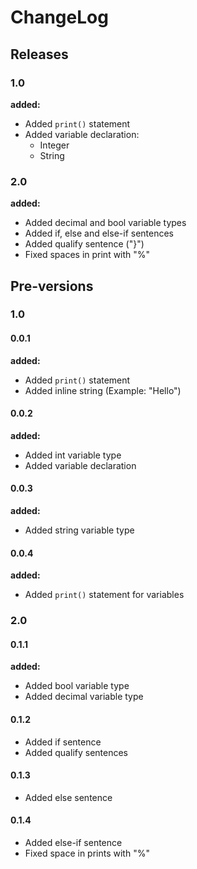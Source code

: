 # ChangeLog

## Releases

### **1.0**

**added:**

- Added ```print()``` statement
- Added variable declaration:
  - Integer
  - String
  
### **2.0**

**added:**

- Added decimal and bool variable types
- Added if, else and else-if sentences
- Added qualify sentence ("}")
- Fixed spaces in print with "%"

## Pre-versions

### 1.0

#### **0.0.1**

**added:**

- Added ```print()``` statement
- Added inline string (Example: "Hello")
  
#### **0.0.2**

**added:**

- Added int variable type
- Added variable declaration

#### **0.0.3**

**added:**

- Added string variable type

#### **0.0.4**

**added:**

- Added ```print()``` statement for variables

### 2.0

#### **0.1.1**

**added:**

- Added bool variable type
- Added decimal variable type

#### **0.1.2**

- Added if sentence
- Added qualify sentences

#### **0.1.3**

- Added else sentence

#### **0.1.4**

- Added else-if sentence
- Fixed space in prints with "%"
